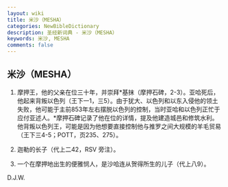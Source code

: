 ```yaml
---
layout: wiki
title: 米沙（MESHA）
categories: NewBibleDictionary
description: 圣经新词典 - 米沙（MESHA）
keywords: 米沙, MESHA
comments: false
---
```


## 米沙（MESHA）

1. 摩押王，他的父亲在位三十年，并崇拜*基抹（摩押石碑，2-3）。亚哈死后，他起来背叛以色列（王下一1，三5）。由于犹大、以色列和以东入侵他的领土失败，他可能于主前853年左右摆脱以色列的控制，当时亚哈和以色列正忙于应付亚述人。*摩押石碑记录了他在位的详情，提及他建造城邑和修筑水利。他背叛以色列王，可能是因为他想要直接控制他与推罗之间大规模的羊毛贸易（王下三4-5；POTT，页235、275）。

2. 迦勒的长子（代上二42，RSV 旁注）。

3. 一个在摩押地出生的便雅悯人，是沙哈连从贺得所生的儿子（代上八9）。

D.J.W.








